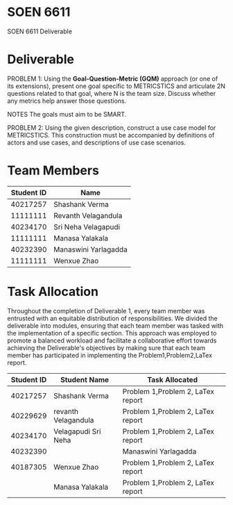 # SOEN 6611
SOEN 6611 Deliverable

# Deliverable

PROBLEM 1: Using the **Goal-Question-Metric (GQM)** approach (or one of its extensions), present one goal specific to METRICSTICS and articulate 2N questions related to that goal, where N is the team size. Discuss whether any metrics help answer those questions. 

NOTES The goals must aim to be SMART. 

PROBLEM 2: Using the given description, construct a use case model for METRICSTICS. This construction must be accompanied by definitions of actors and use cases, and descriptions of use case scenarios.


# Team Members

|Student ID                |Name                          |
|----------------|-------------------------------|
|40217257|Shashank Verma           |
|11111111|Revanth	Velagandula           |
|40234170|Sri Neha	Velagapudi           |
|11111111|Manasa	Yalakala           |
|40232390|Manaswini	Yarlagadda           |
|11111111|Wenxue	Zhao           |

# Task Allocation

Throughout the completion of Deliverable 1, every team member was entrusted with an equitable distribution of responsibilities. We divided the deliverable into modules, ensuring that each team member was tasked with the implementation of a specific section. This approach was employed to promote a balanced workload and facilitate a collaborative effort towards achieving the Deliverable's objectives by making sure that each team member has participated in implementing the Problem1,Problem2,LaTex report.

| Student ID | Student Name  | Task Allocated |
| -------- | -------- | -------- |
| 40217257   | Shashank Verma   | Problem 1,Problem 2, LaTex report   |
| 40229629  | revanth Velagandula   | Problem 1,Problem 2, LaTex report   |
|40234170   | Velagapudi Sri Neha   | Problem 1,Problem 2, LaTex report|
|40232390| |Manaswini Yarlagadda | Problem 1,Problem 2, LaTex report|
|40187305| Wenxue Zhao| Problem 1,Problem 2, LaTex report|
|        | Manasa Yalakala| Problem 1,Problem 2, LaTex report|



